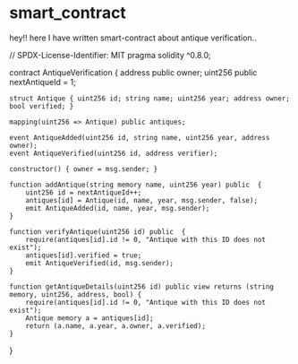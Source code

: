 # smart_contract
hey!! here I have written smart-contract about antique verification..

// SPDX-License-Identifier: MIT
pragma solidity ^0.8.0;

contract AntiqueVerification {
    address public owner;
    uint256 public nextAntiqueId = 1;

    struct Antique { uint256 id; string name; uint256 year; address owner; bool verified; }

    mapping(uint256 => Antique) public antiques;

    event AntiqueAdded(uint256 id, string name, uint256 year, address owner);
    event AntiqueVerified(uint256 id, address verifier);

    constructor() { owner = msg.sender; }

    function addAntique(string memory name, uint256 year) public  {
        uint256 id = nextAntiqueId++;
        antiques[id] = Antique(id, name, year, msg.sender, false);
        emit AntiqueAdded(id, name, year, msg.sender);
    }

    function verifyAntique(uint256 id) public  {
        require(antiques[id].id != 0, "Antique with this ID does not exist");
        antiques[id].verified = true;
        emit AntiqueVerified(id, msg.sender);
    }

    function getAntiqueDetails(uint256 id) public view returns (string memory, uint256, address, bool) {
        require(antiques[id].id != 0, "Antique with this ID does not exist");
        Antique memory a = antiques[id];
        return (a.name, a.year, a.owner, a.verified);
    }
}
